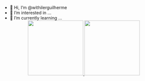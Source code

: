 - 👋 Hi, I’m @withilerguilherme
- 👀 I’m interested in ...
- 🌱 I’m currently learning ...<div align = "center"><div align = "center">
  <a href="https://github.com/withilerguilherme">
  <img height = "180em" src = "https://github-readme-stats.vercel.app/api?username=withilerguilherme&show_icons=true&theme=dracula&include_all_commits=true&count_private=true" />
  <img height = "180em" src = "https://github-readme-stats.vercel.app/api/top-langs/?username=withilerguilherme&layout=compact&langs_count=7&theme=dracula" />
</div>
